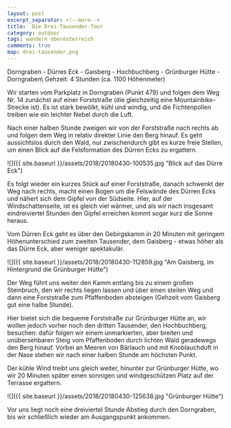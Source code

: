 ```yaml
---
layout: post
excerpt_separator: <!--more-->
title:  Die Drei-Tausender-Tour
category: outdoor
tags: wandern oberösterreich
comments: true
map: drei-tausender.png
---
```

Dorngraben - Dürres Eck - Gaisberg - Hochbuchberg - Grünburger Hütte - Dorngraben\\
Gehzeit: 4 Stunden (ca. 1100 Höhenmeter)

<!--more-->

Wir starten vom Parkplatz in Dorngraben (Punkt 479) und folgen dem Weg Nr. 14 zunächst auf einer Forststraße (die gleichzeitig eine Mountainbike-Strecke ist). Es ist stark bewölkt, kühl und windig, und die Fichtenpollen treiben wie ein leichter Nebel durch die Luft.

Nach einer halben Stunde zweigen wir von der Forststraße nach rechts ab und folgen dem Weg in relativ direkter Linie den Berg hinauf. Es geht aussichtslos durch den Wald, nur zwischendurch gibt es kurze freie Stellen, um einen Blick auf die Felsformation des Dürren Ecks zu ergattern.
 
![]({{ site.baseurl }}/assets/2018/20180430-100535.jpg "Blick auf das Dürre Eck")

Es folgt wieder ein kurzes Stück auf einer Forststraße, danach schwenkt der Weg nach rechts, macht einen Bogen um die Felswände des Dürren Ecks und nähert sich dem Gipfel von der Südseite. Hier, auf der Windschattenseite, ist es gleich viel wärmer, und als wir nach insgesamt eindreiviertel Stunden den Gipfel erreichen kommt sogar kurz die Sonne heraus.

Vom Dürren Eck geht es über den Gebirgskamm in 20 Minuten mit geringem Höhenunterschied zum zweiten Tausender, dem Gaisberg - etwas höher als das Dürre Eck, aber weniger spektakulär.

![]({{ site.baseurl }}/assets/2018/20180430-112859.jpg "Am Gaisberg, im Hintergrund die Grünburger Hütte")

Der Weg führt uns weiter den Kamm entlang bis zu einem großen Steinbruch, den wir rechts liegen lassen und über einen steilen Weg und dann eine Forststraße zum Pfaffenboden absteigen (Gehzeit vom Gaisberg gut eine halbe Stunde).

Hier bietet sich die bequeme Forststraße zur Grünburger Hütte an, wir wollen jedoch vorher noch den dritten Tausender, den Hochbuchberg, besuchen: dafür folgen wir einem unmarkierten, aber breiten und unübersehbaren Steig vom Pfaffenboden durch lichten Wald geradewegs den Berg hinauf. Vorbei an Meeren von Bärlauch und mit Knoblauchduft in der Nase stehen wir nach einer halben Stunde am höchsten Punkt.

Der kühle Wind treibt uns gleich weiter, hinunter zur Grünburger Hütte, wo wir 20 Minuten später einen sonnigen und windgeschützen Platz auf der Terrasse ergattern.

![]({{ site.baseurl }}/assets/2018/20180430-125638.jpg "Grünburger Hütte")

Vor uns liegt noch eine dreiviertel Stunde Abstieg durch den Dorngraben, bis wir schließlich wieder am Ausgangspunkt ankommen.  
